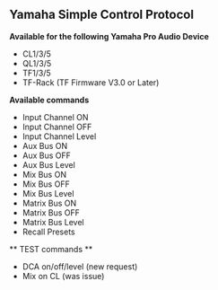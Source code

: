 ## Yamaha Simple Control Protocol

**Available for the following Yamaha Pro Audio Device**

* CL1/3/5
* QL1/3/5
* TF1/3/5
* TF-Rack (TF Firmware V3.0 or Later)

**Available commands**

* Input Channel ON
* Input Channel OFF
* Input Channel Level
* Aux Bus ON
* Aux Bus OFF
* Aux Bus Level
* Mix Bus ON
* Mix Bus OFF
* Mix Bus Level
* Matrix Bus ON  
* Matrix Bus OFF    
* Matrix Bus Level                           
* Recall Presets

** TEST commands **
* DCA on/off/level (new request)
* Mix on CL (was issue)